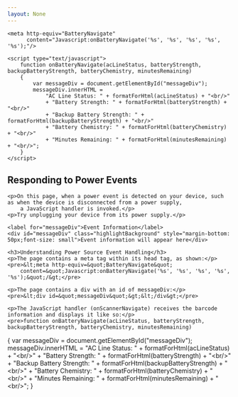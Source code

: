```yaml
---
layout: None
---
```

<html>
<head>
	<title>Responding to Power Events</title>
	<meta http-equiv="X-UA-Compatible" content="IE=edge"/>
	<meta name="viewport" content="width=device-width, initial-scale=1"/>
	<meta name="robots" content="noindex" />
	<link href="/AppContent/IndustrialBrowser/ExampleApplications/Css/normalize.css" rel="stylesheet" />
	<link href="/AppContent/IndustrialBrowser/ExampleApplications/Css/skeleton.css" rel="stylesheet" />
	<link href="/AppContent/IndustrialBrowser/ExampleApplications/Css/ExampleApplications.css" rel="stylesheet" />
	<script src="/AppContent/IndustrialBrowser/ExampleApplications/JavaScript/IndustrialBrowser.js" type="text/javascript"></script>

	<meta http-equiv="BatteryNavigate" 
		  content="Javascript:onBatteryNavigate('%s', '%s', '%s', '%s', '%s');"/>

	<script type="text/javascript">
		function onBatteryNavigate(acLineStatus, batteryStrength, backupBatteryStrength, batteryChemistry, minutesRemaining)
		{
			var messageDiv = document.getElementById("messageDiv");
			messageDiv.innerHTML =
				"AC Line Status: " + formatForHtml(acLineStatus) + "<br/>"
				+ "Battery Strength: " + formatForHtml(batteryStrength) + "<br/>"
				+ "Backup Battery Strength: " + formatForHtml(backupBatteryStrength) + "<br/>"
				+ "Battery Chemistry: " + formatForHtml(batteryChemistry) + "<br/>"
				+ "Minutes Remaining: " + formatForHtml(minutesRemaining) + "<br/>";
		}
	</script>
</head>
<body>
	<h2>Responding to Power Events</h2>

	<p>On this page, when a power event is detected on your device, such as when the device is disconnected from a power supply, 
		a JavaScript handler is invoked.</p>
	<p>Try unplugging your device from its power supply.</p>
	
	<label for="messageDiv">Event Information</label>
	<div id="messageDiv" class="highlightBackground" style="margin-bottom: 50px;font-size: small">Event information will appear here</div>
	
	<h3>Understanding Power Source Event Handling</h3>
	<p>The page contains a meta tag within its head tag, as shown:</p>
	<pre>&lt;meta http-equiv=&quot;BatteryNavigate&quot; 
		content=&quot;Javascript:onBatteryNavigate('%s', '%s', '%s', '%s', '%s');&quot;/&gt;</pre>
	
	<p>The page contains a div with an id of messageDiv:</p>
	<pre>&lt;div id=&quot;messageDiv&quot;&gt;&lt;/div&gt;</pre>
	
	<p>The JavaScript handler (onScannerNavigate) receives the barcode information and displays it like so:</p>
	<pre>function onBatteryNavigate(acLineStatus, batteryStrength, backupBatteryStrength, batteryChemistry, minutesRemaining)
{
	var messageDiv = document.getElementById(&quot;messageDiv&quot;);
	messageDiv.innerHTML =
		&quot;AC Line Status: &quot; + formatForHtml(acLineStatus) + &quot;&lt;br/&gt;&quot;
		+ &quot;Battery Strength: &quot; + formatForHtml(batteryStrength) + &quot;&lt;br/&gt;&quot;
		+ &quot;Backup Battery Strength: &quot; + formatForHtml(backupBatteryStrength) + &quot;&lt;br/&gt;&quot;
		+ &quot;Battery Chemistry: &quot; + formatForHtml(batteryChemistry) + &quot;&lt;br/&gt;&quot;
		+ &quot;Minutes Remaining: &quot; + formatForHtml(minutesRemaining) + &quot;&lt;br/&gt;&quot;;
}</pre>
</body>
</html>
